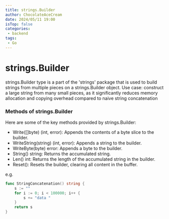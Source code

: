 ```yaml
---
title: strings.Builder
author: ChocolateAceCream
date: 2024/05/11 19:00
isTop: false
categories:
 - backend
tags:
 - Go
---
```


# strings.Builder <Badge text="Go" type="warning" />
strings.Builder type is a part of the 'strings' package that is used to build strings from multiple pieces on a strings.Builder object.
Use case: construct a large string from many small pieces, as it significantly reduces memory allocation and copying overhead compared to naive string concatenation


### Methods of strings.Builder
Here are some of the key methods provided by strings.Builder:

- Write([]byte) (int, error): Appends the contents of a byte slice to the builder.
- WriteString(string) (int, error): Appends a string to the builder.
- WriteByte(byte) error: Appends a byte to the builder.
- String() string: Returns the accumulated string.
- Len() int: Returns the length of the accumulated string in the builder.
- Reset(): Resets the builder, clearing all content in the buffer.

e.g.
```go
func StringConcatenation() string {
	s := ""
	for i := 0; i < 100000; i++ {
		s += "data "
	}
	return s
}
```